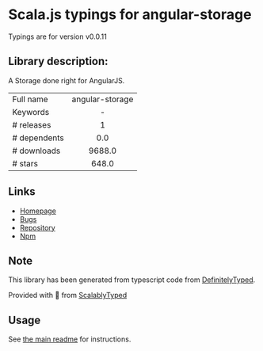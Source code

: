 
# Scala.js typings for angular-storage

Typings are for version v0.0.11

## Library description:
A Storage done right for AngularJS.

|                    |                 |
| ------------------ | :-------------: |
| Full name          | angular-storage |
| Keywords           | - |
| # releases         | 1 |
| # dependents       | 0.0 |
| # downloads        | 9688.0 |
| # stars            | 648.0 |

## Links
- [Homepage](https://github.com/auth0/angular-storage#readme)
- [Bugs](https://github.com/auth0/angular-storage/issues)
- [Repository](https://github.com/auth0/angular-storage)
- [Npm](https://www.npmjs.com/package/angular-storage)
    


## Note
This library has been generated from typescript code from [DefinitelyTyped](https://definitelytyped.org).

Provided with :purple_heart: from [ScalablyTyped](https://github.com/oyvindberg/ScalablyTyped)

## Usage
See [the main readme](../../readme.md) for instructions.


